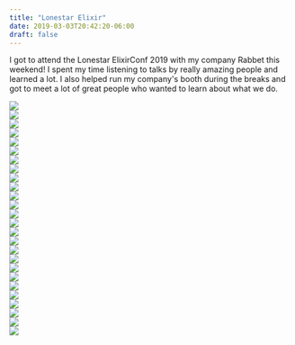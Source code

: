 ```yaml
---
title: "Lonestar Elixir"
date: 2019-03-03T20:42:20-06:00
draft: false
---
```


<link href="/styles/common.css" rel="stylesheet">

<div class="content-description-container">
    <p>I got to attend the Lonestar ElixirConf 2019 with my company Rabbet this weekend! I spent my time listening to talks
    by really amazing people and learned a lot. I also helped run my company's booth during the breaks and got to meet a
    lot of great people who wanted to learn about what we do.</p>
</div>

<div class="content-shadow-container">
    <a href="https://imagizer.imageshack.com/v2/640x480q90/922/s4eQrI.jpg" target="_blank">
        <img src = "https://imagizer.imageshack.com/v2/640x480q90/922/s4eQrI.jpg"/>
    </a>
</div>

<div class="content-shadow-container">
    <a href="https://imagizer.imageshack.com/v2/640x480q90/921/fhxTf1.jpg" target="_blank">
        <img src = "https://imagizer.imageshack.com/v2/640x480q90/921/fhxTf1.jpg"/>
    </a>
</div>

<div class="content-shadow-container">
    <a href="https://imagizer.imageshack.com/v2/640x480q90/924/W7Zzzk.jpg" target="_blank">
        <img src = "https://imagizer.imageshack.com/v2/640x480q90/924/W7Zzzk.jpg"/>
    </a>
</div>

<div class="content-shadow-container">
    <a href="https://imagizer.imageshack.com/v2/640x480q90/921/jOdGAe.jpg" target="_blank">
        <img src = "https://imagizer.imageshack.com/v2/640x480q90/921/jOdGAe.jpg"/>
    </a>
</div>

<div class="content-shadow-container">
    <a href="https://imagizer.imageshack.com/v2/640x480q90/922/VO4XY8.jpg" target="_blank">
        <img src = "https://imagizer.imageshack.com/v2/640x480q90/922/VO4XY8.jpg"/>
    </a>
</div>

<div class="content-shadow-container">
    <a href="https://imagizer.imageshack.com/v2/640x480q90/923/VMyzXw.jpg" target="_blank">
        <img src = "https://imagizer.imageshack.com/v2/640x480q90/923/VMyzXw.jpg"/>
    </a>
</div>

<div class="content-shadow-container">
    <a href="https://imagizer.imageshack.com/v2/640x480q90/924/sHwAmW.jpg" target="_blank">
        <img src = "https://imagizer.imageshack.com/v2/640x480q90/924/sHwAmW.jpg"/>
    </a>
</div>

<div class="content-shadow-container">
    <a href="https://imagizer.imageshack.com/v2/640x480q90/922/lsAE3p.jpg" target="_blank">
        <img src = "https://imagizer.imageshack.com/v2/640x480q90/922/lsAE3p.jpg"/>
    </a>
</div>

<div class="content-shadow-container">
    <a href="https://imagizer.imageshack.com/v2/640x480q90/922/vDgRqR.jpg" target="_blank">
        <img src = "https://imagizer.imageshack.com/v2/640x480q90/922/vDgRqR.jpg"/>
    </a>
</div>

<div class="content-shadow-container">
    <a href="https://imagizer.imageshack.com/v2/640x480q90/921/hemarf.jpg" target="_blank">
        <img src = "https://imagizer.imageshack.com/v2/640x480q90/921/hemarf.jpg"/>
    </a>
</div>

<div class="content-shadow-container">
    <a href="https://imagizer.imageshack.com/v2/640x480q90/922/mz6km8.jpg" target="_blank">
        <img src = "https://imagizer.imageshack.com/v2/640x480q90/922/mz6km8.jpg"/>
    </a>
</div>

<div class="content-shadow-container">
    <a href="https://imagizer.imageshack.com/v2/640x480q90/924/6XLTPe.jpg" target="_blank">
        <img src = "https://imagizer.imageshack.com/v2/640x480q90/924/6XLTPe.jpg"/>
    </a>
</div>

<div class="content-shadow-container">
    <a href="https://imagizer.imageshack.com/v2/640x480q90/923/p0MTwE.jpg" target="_blank">
        <img src = "https://imagizer.imageshack.com/v2/640x480q90/923/p0MTwE.jpg"/>
    </a>
</div>

<div class="content-shadow-container">
    <a href="https://imagizer.imageshack.com/v2/640x480q90/924/z3ErqJ.jpg" target="_blank">
        <img src = "https://imagizer.imageshack.com/v2/640x480q90/924/z3ErqJ.jpg"/>
    </a>
</div>

<div class="content-shadow-container">
    <a href="https://imagizer.imageshack.com/v2/640x480q90/923/r8BJ0d.jpg" target="_blank">
        <img src = "https://imagizer.imageshack.com/v2/640x480q90/923/r8BJ0d.jpg"/>
    </a>
</div>

<div class="content-long-shadow-container">
    <a href="https://imagizer.imageshack.com/v2/640x480q90/923/RkiYFP.jpg" target="_blank">
        <img src = "https://imagizer.imageshack.com/v2/640x480q90/923/RkiYFP.jpg"/>
    </a>
</div>

<div class="content-shadow-container">
    <a href="https://imagizer.imageshack.com/v2/640x480q90/921/KcTn3p.jpg" target="_blank">
        <img src = "https://imagizer.imageshack.com/v2/640x480q90/921/KcTn3p.jpg"/>
    </a>
</div>

<div class="content-shadow-container">
    <a href="https://imagizer.imageshack.com/v2/640x480q90/924/yR65GL.jpg" target="_blank">
        <img src = "https://imagizer.imageshack.com/v2/640x480q90/924/yR65GL.jpg"/>
    </a>
</div>

<div class="content-shadow-container">
    <a href="https://imagizer.imageshack.com/v2/640x480q90/922/YbQYqi.jpg" target="_blank">
        <img src = "https://imagizer.imageshack.com/v2/640x480q90/922/YbQYqi.jpg"/>
    </a>
</div>

<div class="content-shadow-container">
    <a href="https://imagizer.imageshack.com/v2/640x480q90/924/YAeWaD.jpg" target="_blank">
        <img src = "https://imagizer.imageshack.com/v2/640x480q90/924/YAeWaD.jpg"/>
    </a>
</div>

<div class="content-shadow-container">
    <a href="https://imagizer.imageshack.com/v2/640x480q90/922/1pNmuG.jpg" target="_blank">
        <img src = "https://imagizer.imageshack.com/v2/640x480q90/922/1pNmuG.jpg"/>
    </a>
</div>

<div class="content-long-shadow-container">
    <a href="https://imagizer.imageshack.com/v2/640x480q90/924/Q1SttN.jpg" target="_blank">
        <img src = "https://imagizer.imageshack.com/v2/640x480q90/924/Q1SttN.jpg"/>
    </a>
</div>

<div class="content-shadow-container">
    <a href="https://imagizer.imageshack.com/v2/640x480q90/923/HThEwR.jpg" target="_blank">
        <img src = "https://imagizer.imageshack.com/v2/640x480q90/923/HThEwR.jpg"/>
    </a>
</div>

<div class="content-shadow-container">
    <a href="https://imagizer.imageshack.com/v2/640x480q90/922/NEKS1a.jpg" target="_blank">
        <img src = "https://imagizer.imageshack.com/v2/640x480q90/922/NEKS1a.jpg"/>
    </a>
</div>

<div class="content-shadow-container">
    <a href="https://imagizer.imageshack.com/v2/640x480q90/923/tQxV1k.jpg" target="_blank">
        <img src = "https://imagizer.imageshack.com/v2/640x480q90/923/tQxV1k.jpg"/>
    </a>
</div>

<div class="content-shadow-container">
    <a href="https://imagizer.imageshack.com/v2/640x480q90/922/b9xAIL.jpg" target="_blank">
        <img src = "https://imagizer.imageshack.com/v2/640x480q90/922/b9xAIL.jpg"/>
    </a>
</div>
